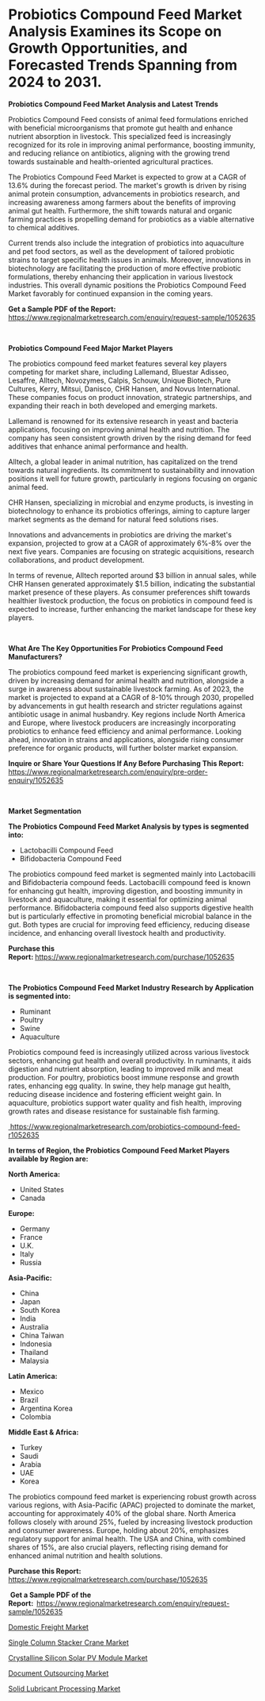 <p><h1>Probiotics Compound Feed Market Analysis Examines its Scope on Growth Opportunities, and Forecasted Trends Spanning from 2024 to 2031.</h1></p><p><strong>Probiotics Compound Feed Market Analysis and Latest Trends</strong></p>
<p><p>Probiotics Compound Feed consists of animal feed formulations enriched with beneficial microorganisms that promote gut health and enhance nutrient absorption in livestock. This specialized feed is increasingly recognized for its role in improving animal performance, boosting immunity, and reducing reliance on antibiotics, aligning with the growing trend towards sustainable and health-oriented agricultural practices.</p><p>The Probiotics Compound Feed Market is expected to grow at a CAGR of 13.6% during the forecast period. The market's growth is driven by rising animal protein consumption, advancements in probiotics research, and increasing awareness among farmers about the benefits of improving animal gut health. Furthermore, the shift towards natural and organic farming practices is propelling demand for probiotics as a viable alternative to chemical additives.</p><p>Current trends also include the integration of probiotics into aquaculture and pet food sectors, as well as the development of tailored probiotic strains to target specific health issues in animals. Moreover, innovations in biotechnology are facilitating the production of more effective probiotic formulations, thereby enhancing their application in various livestock industries. This overall dynamic positions the Probiotics Compound Feed Market favorably for continued expansion in the coming years.</p></p>
<p><strong>Get a Sample PDF of the Report:&nbsp;</strong> <a href="https://www.regionalmarketresearch.com/enquiry/request-sample/1052635">https://www.regionalmarketresearch.com/enquiry/request-sample/1052635</a></p>
<p>&nbsp;</p>
<p><strong>Probiotics Compound Feed Major Market Players</strong></p>
<p><p>The probiotics compound feed market features several key players competing for market share, including Lallemand, Bluestar Adisseo, Lesaffre, Alltech, Novozymes, Calpis, Schouw, Unique Biotech, Pure Cultures, Kerry, Mitsui, Danisco, CHR Hansen, and Novus International. These companies focus on product innovation, strategic partnerships, and expanding their reach in both developed and emerging markets.</p><p>Lallemand is renowned for its extensive research in yeast and bacteria applications, focusing on improving animal health and nutrition. The company has seen consistent growth driven by the rising demand for feed additives that enhance animal performance and health.</p><p>Alltech, a global leader in animal nutrition, has capitalized on the trend towards natural ingredients. Its commitment to sustainability and innovation positions it well for future growth, particularly in regions focusing on organic animal feed. </p><p>CHR Hansen, specializing in microbial and enzyme products, is investing in biotechnology to enhance its probiotics offerings, aiming to capture larger market segments as the demand for natural feed solutions rises. </p><p>Innovations and advancements in probiotics are driving the market's expansion, projected to grow at a CAGR of approximately 6%-8% over the next five years. Companies are focusing on strategic acquisitions, research collaborations, and product development.</p><p>In terms of revenue, Alltech reported around $3 billion in annual sales, while CHR Hansen generated approximately $1.5 billion, indicating the substantial market presence of these players. As consumer preferences shift towards healthier livestock production, the focus on probiotics in compound feed is expected to increase, further enhancing the market landscape for these key players.</p></p>
<p>&nbsp;</p>
<p><strong>What Are The Key Opportunities For Probiotics Compound Feed Manufacturers?</strong></p>
<p><p>The probiotics compound feed market is experiencing significant growth, driven by increasing demand for animal health and nutrition, alongside a surge in awareness about sustainable livestock farming. As of 2023, the market is projected to expand at a CAGR of 8-10% through 2030, propelled by advancements in gut health research and stricter regulations against antibiotic usage in animal husbandry. Key regions include North America and Europe, where livestock producers are increasingly incorporating probiotics to enhance feed efficiency and animal performance. Looking ahead, innovation in strains and applications, alongside rising consumer preference for organic products, will further bolster market expansion.</p></p>
<p><strong>Inquire or Share Your Questions If Any Before Purchasing This Report:</strong> <a href="https://www.regionalmarketresearch.com/enquiry/pre-order-enquiry/1052635">https://www.regionalmarketresearch.com/enquiry/pre-order-enquiry/1052635</a></p>
<p>&nbsp;</p>
<p><strong>Market Segmentation</strong></p>
<p><strong>The Probiotics Compound Feed Market Analysis by types is segmented into:</strong></p>
<p><ul><li>Lactobacilli Compound Feed</li><li>Bifidobacteria Compound Feed</li></ul></p>
<p><p>The probiotics compound feed market is segmented mainly into Lactobacilli and Bifidobacteria compound feeds. Lactobacilli compound feed is known for enhancing gut health, improving digestion, and boosting immunity in livestock and aquaculture, making it essential for optimizing animal performance. Bifidobacteria compound feed also supports digestive health but is particularly effective in promoting beneficial microbial balance in the gut. Both types are crucial for improving feed efficiency, reducing disease incidence, and enhancing overall livestock health and productivity.</p></p>
<p><strong>Purchase this Report:&nbsp;</strong><a href="https://www.regionalmarketresearch.com/purchase/1052635">https://www.regionalmarketresearch.com/purchase/1052635</a></p>
<p>&nbsp;</p>
<p><strong>The Probiotics Compound Feed Market Industry Research by Application is segmented into:</strong></p>
<p><ul><li>Ruminant</li><li>Poultry</li><li>Swine</li><li>Aquaculture</li></ul></p>
<p><p>Probiotics compound feed is increasingly utilized across various livestock sectors, enhancing gut health and overall productivity. In ruminants, it aids digestion and nutrient absorption, leading to improved milk and meat production. For poultry, probiotics boost immune response and growth rates, enhancing egg quality. In swine, they help manage gut health, reducing disease incidence and fostering efficient weight gain. In aquaculture, probiotics support water quality and fish health, improving growth rates and disease resistance for sustainable fish farming.</p></p>
<p><a href="https://www.regionalmarketresearch.com/probiotics-compound-feed-r1052635">&nbsp;https://www.regionalmarketresearch.com/probiotics-compound-feed-r1052635</a></p>
<p><strong>In terms of Region, the Probiotics Compound Feed Market Players available by Region are:</strong></p>
<p>
    <p> <strong> North America: </strong>
        <ul>
            <li>United States</li>
            <li>Canada</li>
        </ul>
        </p> 
    <p> <strong> Europe: </strong>
        <ul>
            <li>Germany</li>
            <li>France</li>
            <li>U.K.</li>
            <li>Italy</li>
            <li>Russia</li>
        </ul>
        </p> 
    <p> <strong> Asia-Pacific: </strong>
        <ul>
            <li>China</li>
            <li>Japan</li>
            <li>South Korea</li>
            <li>India</li>
            <li>Australia</li>
            <li>China Taiwan</li>
            <li>Indonesia</li>
            <li>Thailand</li>
            <li>Malaysia</li>
        </ul>
        </p> 
    <p> <strong> Latin America: </strong>
        <ul>
            <li>Mexico</li>
            <li>Brazil</li>
            <li>Argentina Korea</li>
            <li>Colombia</li>
        </ul>
        </p> 
    <p> <strong> Middle East & Africa: </strong>
        <ul>
            <li>Turkey</li>
            <li>Saudi</li>
            <li>Arabia</li>
            <li>UAE</li>
            <li>Korea</li>
        </ul>
    </p>
    </p>
<p><p>The probiotics compound feed market is experiencing robust growth across various regions, with Asia-Pacific (APAC) projected to dominate the market, accounting for approximately 40% of the global share. North America follows closely with around 25%, fueled by increasing livestock production and consumer awareness. Europe, holding about 20%, emphasizes regulatory support for animal health. The USA and China, with combined shares of 15%, are also crucial players, reflecting rising demand for enhanced animal nutrition and health solutions.</p></p>
<p><strong>Purchase this Report: </strong><a href="https://www.regionalmarketresearch.com/purchase/1052635">https://www.regionalmarketresearch.com/purchase/1052635</a></p>
<p>&nbsp;<strong>Get a Sample PDF of the Report:&nbsp;&nbsp;</strong><a href="https://www.regionalmarketresearch.com/enquiry/request-sample/1052635">https://www.regionalmarketresearch.com/enquiry/request-sample/1052635</a></p>
<p><strong></strong></p>
<p><p><a href="https://www.linkedin.com/pulse/emerging-opportunities-challenges-global-domestic-freight-market-jkcce">Domestic Freight Market</a></p><p><a href="https://issuu.com/reportprime-2/docs/single-column-stacker-crane-market-_cb53e02a0b80ca">Single Column Stacker Crane Market</a></p><p><a href="https://github.com/julyju69/Market-Research-Report-List-5/blob/main/crystalline-silicon-solar-pv-module-market.md">Crystalline Silicon Solar PV Module Market</a></p><p><a href="https://www.linkedin.com/pulse/future-trends-global-document-outsourcing-market-mguye">Document Outsourcing Market</a></p><p><a href="https://issuu.com/reportprime-2/docs/solid-lubricant-processing-market-s_55ee1170ccc672">Solid Lubricant Processing Market</a></p></p>